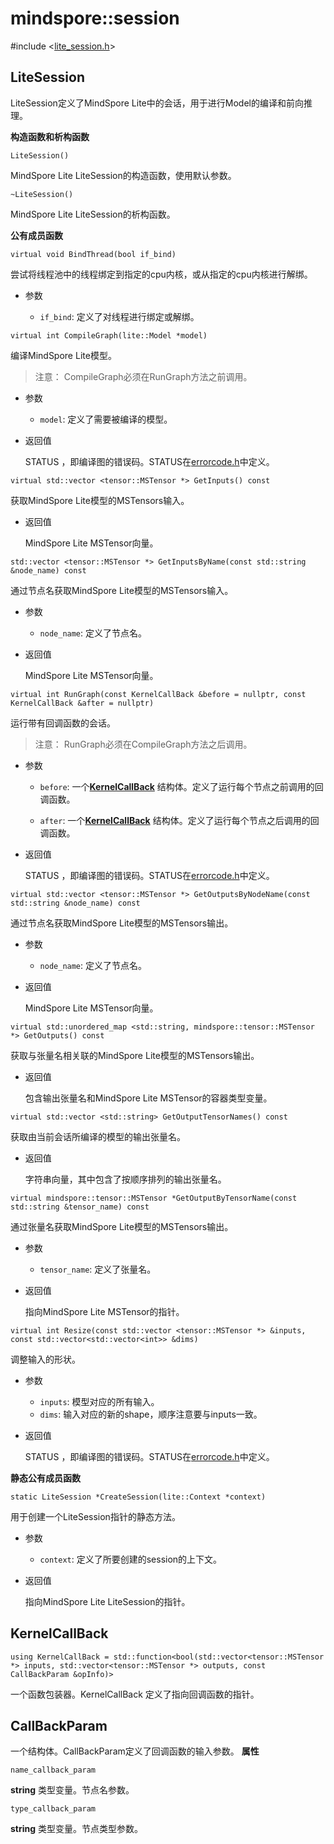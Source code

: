 # mindspore::session

#include &lt;[lite_session.h](https://gitee.com/mindspore/mindspore/blob/master/mindspore/lite/include/lite_session.h)&gt;


## LiteSession

LiteSession定义了MindSpore Lite中的会话，用于进行Model的编译和前向推理。

**构造函数和析构函数**

```
LiteSession()
```
MindSpore Lite LiteSession的构造函数，使用默认参数。
```
~LiteSession()
```
MindSpore Lite LiteSession的析构函数。

**公有成员函数**
```
virtual void BindThread(bool if_bind)
```
尝试将线程池中的线程绑定到指定的cpu内核，或从指定的cpu内核进行解绑。

- 参数

    - `if_bind`: 定义了对线程进行绑定或解绑。

```
virtual int CompileGraph(lite::Model *model)
```
编译MindSpore Lite模型。

> 注意： CompileGraph必须在RunGraph方法之前调用。

- 参数

    - `model`: 定义了需要被编译的模型。  

- 返回值

    STATUS ，即编译图的错误码。STATUS在[errorcode.h](https://gitee.com/mindspore/mindspore/blob/master/mindspore/lite/include/errorcode.h)中定义。

```
virtual std::vector <tensor::MSTensor *> GetInputs() const
```
获取MindSpore Lite模型的MSTensors输入。

- 返回值

    MindSpore Lite MSTensor向量。

```   
std::vector <tensor::MSTensor *> GetInputsByName(const std::string &node_name) const
```
通过节点名获取MindSpore Lite模型的MSTensors输入。

- 参数

    - `node_name`: 定义了节点名。

- 返回值

    MindSpore Lite MSTensor向量。

```
virtual int RunGraph(const KernelCallBack &before = nullptr, const KernelCallBack &after = nullptr)
```
运行带有回调函数的会话。
> 注意： RunGraph必须在CompileGraph方法之后调用。

- 参数

    - `before`: 一个[**KernelCallBack**](https://www.mindspore.cn/doc/api_cpp/zh-CN/master/session.html#kernelcallback) 结构体。定义了运行每个节点之前调用的回调函数。

    - `after`: 一个[**KernelCallBack**](https://www.mindspore.cn/doc/api_cpp/zh-CN/master/session.html#kernelcallback) 结构体。定义了运行每个节点之后调用的回调函数。

- 返回值

    STATUS ，即编译图的错误码。STATUS在[errorcode.h](https://gitee.com/mindspore/mindspore/blob/master/mindspore/lite/include/errorcode.h)中定义。

```      
virtual std::vector <tensor::MSTensor *> GetOutputsByNodeName(const std::string &node_name) const
```
通过节点名获取MindSpore Lite模型的MSTensors输出。

- 参数

    - `node_name`: 定义了节点名。

- 返回值

    MindSpore Lite MSTensor向量。

```
virtual std::unordered_map <std::string, mindspore::tensor::MSTensor *> GetOutputs() const
```
获取与张量名相关联的MindSpore Lite模型的MSTensors输出。

- 返回值

    包含输出张量名和MindSpore Lite MSTensor的容器类型变量。

```        
virtual std::vector <std::string> GetOutputTensorNames() const
```
获取由当前会话所编译的模型的输出张量名。

- 返回值

    字符串向量，其中包含了按顺序排列的输出张量名。

```      
virtual mindspore::tensor::MSTensor *GetOutputByTensorName(const std::string &tensor_name) const
```
通过张量名获取MindSpore Lite模型的MSTensors输出。

- 参数

    - `tensor_name`: 定义了张量名。

- 返回值

    指向MindSpore Lite MSTensor的指针。

```      
virtual int Resize(const std::vector <tensor::MSTensor *> &inputs, const std::vector<std::vector<int>> &dims)
```
调整输入的形状。

- 参数

    - `inputs`: 模型对应的所有输入。
    - `dims`: 输入对应的新的shape，顺序注意要与inputs一致。

- 返回值

    STATUS ，即编译图的错误码。STATUS在[errorcode.h](https://gitee.com/mindspore/mindspore/blob/master/mindspore/lite/include/errorcode.h)中定义。

**静态公有成员函数**

```
static LiteSession *CreateSession(lite::Context *context)
```
用于创建一个LiteSession指针的静态方法。

- 参数

    - `context`: 定义了所要创建的session的上下文。

- 返回值

    指向MindSpore Lite LiteSession的指针。
## KernelCallBack

```
using KernelCallBack = std::function<bool(std::vector<tensor::MSTensor *> inputs, std::vector<tensor::MSTensor *> outputs, const CallBackParam &opInfo)>
```

一个函数包装器。KernelCallBack 定义了指向回调函数的指针。

## CallBackParam

一个结构体。CallBackParam定义了回调函数的输入参数。
**属性**

```
name_callback_param
```
**string** 类型变量。节点名参数。

```
type_callback_param
```
**string** 类型变量。节点类型参数。
